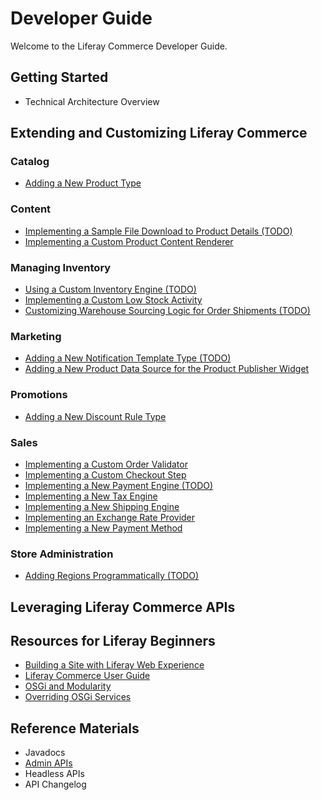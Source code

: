 # Developer Guide

Welcome to the Liferay Commerce Developer Guide.

## Getting Started

* Technical Architecture Overview

## Extending and Customizing Liferay Commerce

### Catalog

* [Adding a New Product Type](./tutorial/adding-a-new-product-type/README.md)

### Content

* [Implementing a Sample File Download to Product Details (TODO)](./tutorial/implementing-a-sample-file-download-to-product-details/README.md)
* [Implementing a Custom Product Content Renderer](./tutorial/implementing-a-custom-product-content-renderer/README.md)

### Managing Inventory

* [Using a Custom Inventory Engine (TODO)](./tutorial/using-a-custom-inventory-engine/README.md)
* [Implementing a Custom Low Stock Activity](./tutorial/implementing-a-custom-low-stock-activity/README.md)
* [Customizing Warehouse Sourcing Logic for Order Shipments (TODO)](./tutorial/customizing-warehouse-sourcing-logic-for-order-shipments/README.md)

### Marketing

* [Adding a New Notification Template Type (TODO)](./tutorial/adding-a-new-notification-template-type/README.md)
* [Adding a New Product Data Source for the Product Publisher Widget](./tutorial/adding-a-new-product-data-source-for-the-product-publisher-widget/README.md)

### Promotions

* [Adding a New Discount Rule Type](./tutorial/adding-a-new-discount-rule-type/README.md)

### Sales

* [Implementing a Custom Order Validator](./tutorial/implementing-a-custom-order-validator/README.md)
* [Implementing a Custom Checkout Step](./tutorial/implementing-a-custom-checkout-step/README.md)
* [Implementing a New Payment Engine (TODO)](./tutorial/implementing-a-new-payment-engine/README.md)
* [Implementing a New Tax Engine](./tutorial/implementing-a-new-tax-engine/README.md)
* [Implementing a New Shipping Engine](./tutorial/implementing-a-new-shipping-engine/README.md)
* [Implementing an Exchange Rate Provider](./tutorial/implementing-an-exchange-rate-provider/README.md)
* [Implementing a New Payment Method](./tutorial/implementing-a-new-payment-method/README.md)

### Store Administration

* [Adding Regions Programmatically (TODO)](./tutorial/adding-regions-programmatically/README.md)

## Leveraging Liferay Commerce APIs

## Resources for Liferay Beginners

* [Building a Site with Liferay Web Experience](https://help.liferay.com/hc/en-us/articles/360018171171-Building-a-site-with-Liferay-Web-Experience)
* [Liferay Commerce User Guide](../../user-guide/README.md)
* [OSGi and Modularity](https://help.liferay.com/hc/en-us/articles/360018162431-OSGi-and-Modularity)
* [Overriding OSGi Services](https://help.liferay.com/hc/en-us/articles/360017889552-Overriding-OSGi-Services)

## Reference Materials

* Javadocs
* [Admin APIs](https://app.swaggerhub.com/search?owner=liferayinc&query=%20commerce)
* Headless APIs
* API Changelog
